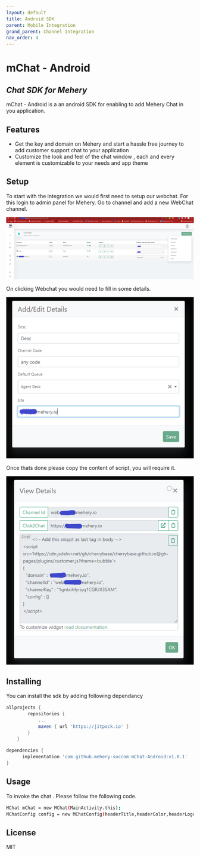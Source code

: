 ```yaml
---
layout: default
title: Android SDK
parent: Mobile Integration
grand_parent: Channel Integration
nav_order: 4
---
```


# mChat - Android
## _Chat SDK for Mehery_

mChat - Android is a an android SDK for enabling to add Mehery Chat in you application.

## Features

- Get the key and domain on Mehery and start a hassle free journey to add customer support chat to your application
- Customize the look and feel of the chat window , each and every element is customizable to your needs and app theme


## Setup

To start with the integration we would first need to setup our webchat. For this login to admin panel for Mehery. Go to channel and add a new WebChat channel.

![image description](https://raw.githubusercontent.com/mehery-soccom/mChat-Android/master/images/Readme1.PNG)

On clicking Webchat you would need to fill in some details.

![image description](https://raw.githubusercontent.com/mehery-soccom/mChat-Android/master/images/Readme2.PNG)

Once thats done please copy the content of script, you will require it.

![image description](https://raw.githubusercontent.com/mehery-soccom/mChat-Android/master/images/Readme3.PNG)


## Installing

You can install the sdk by adding following dependancy

```gradle
allprojects {
        repositories {
            ...
            maven { url 'https://jitpack.io' }
        }
    }
```

```gradle
dependencies {
      implementation 'com.github.mehery-soccom:mChat-Android:v1.0.1'
}
```

## Usage

To invoke the chat . Please follow the following code.

```sh
MChat mChat = new MChat(MainActivity.this);
MChatConfig config = new MChatConfig(headerTitle,headerColor,headerLogo,headerTitleColor);
```

## License

MIT

